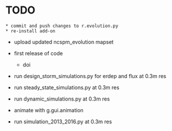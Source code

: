 # TODO

    * commit and push changes to r.evolution.py
    * re-install add-on
* upload updated ncspm_evolution mapset
* first release of code
    * doi

* run design_storm_simulations.py for erdep and flux at 0.3m res
* run steady_state_simulations.py at 0.3m res
* run dynamic_simulations.py at 0.3m res
* animate with g.gui.animation
* run simulation_2013_2016.py at 0.3m res
